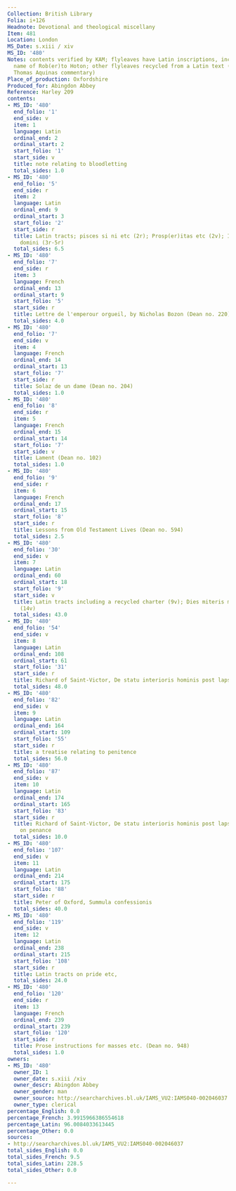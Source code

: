 ```yaml
---
Collection: British Library
Folia: i+126
Headnote: Devotional and theological miscellany
Item: 481
Location: London
MS_Date: s.xiii / xiv
MS_ID: '480'
Notes: contents verified by KAM; flyleaves have Latin inscriptions, including the
  name of Rob(er)to Hoton; other flyleaves recycled from a Latin text (apparently
  Thomas Aquinas commentary)
Place_of_production: Oxfordshire
Produced_for: Abingdon Abbey
Reference: Harley 209
contents:
- MS_ID: '480'
  end_folio: '1'
  end_side: v
  item: 1
  language: Latin
  ordinal_end: 2
  ordinal_start: 2
  start_folio: '1'
  start_side: v
  title: note relating to bloodletting
  total_sides: 1.0
- MS_ID: '480'
  end_folio: '5'
  end_side: r
  item: 2
  language: Latin
  ordinal_end: 9
  ordinal_start: 3
  start_folio: '2'
  start_side: r
  title: Latin tracts; pisces si ni etc (2r); Prosp(er)itas etc (2v); In die circumcisionis
    domini (3r-5r)
  total_sides: 6.5
- MS_ID: '480'
  end_folio: '7'
  end_side: r
  item: 3
  language: French
  ordinal_end: 13
  ordinal_start: 9
  start_folio: '5'
  start_side: r
  title: Lettre de l'emperour orgueil, by Nicholas Bozon (Dean no. 220)
  total_sides: 4.0
- MS_ID: '480'
  end_folio: '7'
  end_side: v
  item: 4
  language: French
  ordinal_end: 14
  ordinal_start: 13
  start_folio: '7'
  start_side: r
  title: Solaz de un dame (Dean no. 204)
  total_sides: 1.0
- MS_ID: '480'
  end_folio: '8'
  end_side: r
  item: 5
  language: French
  ordinal_end: 15
  ordinal_start: 14
  start_folio: '7'
  start_side: v
  title: Lament (Dean no. 102)
  total_sides: 1.0
- MS_ID: '480'
  end_folio: '9'
  end_side: r
  item: 6
  language: French
  ordinal_end: 17
  ordinal_start: 15
  start_folio: '8'
  start_side: r
  title: Lessons from Old Testament Lives (Dean no. 594)
  total_sides: 2.5
- MS_ID: '480'
  end_folio: '30'
  end_side: v
  item: 7
  language: Latin
  ordinal_end: 60
  ordinal_start: 18
  start_folio: '9'
  start_side: v
  title: Latin tracts including a recycled charter (9v); Dies miteris medis accipitur
    (14v)
  total_sides: 43.0
- MS_ID: '480'
  end_folio: '54'
  end_side: v
  item: 8
  language: Latin
  ordinal_end: 108
  ordinal_start: 61
  start_folio: '31'
  start_side: r
  title: Richard of Saint-Victor, De statu interioris hominis post lapsum
  total_sides: 48.0
- MS_ID: '480'
  end_folio: '82'
  end_side: v
  item: 9
  language: Latin
  ordinal_end: 164
  ordinal_start: 109
  start_folio: '55'
  start_side: r
  title: a treatise relating to penitence
  total_sides: 56.0
- MS_ID: '480'
  end_folio: '87'
  end_side: v
  item: 10
  language: Latin
  ordinal_end: 174
  ordinal_start: 165
  start_folio: '83'
  start_side: r
  title: Richard of Saint-Victor, De statu interioris hominis post lapsum and tracts
    on penance
  total_sides: 10.0
- MS_ID: '480'
  end_folio: '107'
  end_side: v
  item: 11
  language: Latin
  ordinal_end: 214
  ordinal_start: 175
  start_folio: '88'
  start_side: r
  title: Peter of Oxford, Summula confessionis
  total_sides: 40.0
- MS_ID: '480'
  end_folio: '119'
  end_side: v
  item: 12
  language: Latin
  ordinal_end: 238
  ordinal_start: 215
  start_folio: '108'
  start_side: r
  title: Latin tracts on pride etc,
  total_sides: 24.0
- MS_ID: '480'
  end_folio: '120'
  end_side: r
  item: 13
  language: French
  ordinal_end: 239
  ordinal_start: 239
  start_folio: '120'
  start_side: r
  title: Prose instructions for masses etc. (Dean no. 948)
  total_sides: 1.0
owners:
- MS_ID: '480'
  owner_ID: 1
  owner_date: s.xiii /xiv
  owner_descr: Abingdon Abbey
  owner_gender: man
  owner_source: http://searcharchives.bl.uk/IAMS_VU2:IAMS040-002046037
  owner_type: clerical
percentage_English: 0.0
percentage_French: 3.9915966386554618
percentage_Latin: 96.0084033613445
percentage_Other: 0.0
sources:
- http://searcharchives.bl.uk/IAMS_VU2:IAMS040-002046037
total_sides_English: 0.0
total_sides_French: 9.5
total_sides_Latin: 228.5
total_sides_Other: 0.0

---
```

